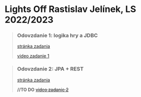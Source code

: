 # Lights Off Rastislav Jelínek, LS 2022/2023
> ### Odovzdanie 1: logika hry a JDBC
> [stránka zadania](https://kurzy.kpi.fei.tuke.sk/kp/milestones/06.html)
>
> [video zadanie 1](https://youtu.be/11qNaMvVBMM)

> ### Odovzdanie 2: JPA + REST
> [stránka zadania](https://kurzy.kpi.fei.tuke.sk/kp/milestones/09.html)
>
> **//TO DO** ~~[video zadanie 2]()~~
